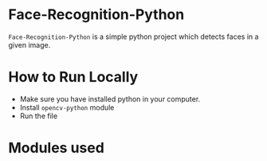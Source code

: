# Face-Recognition-Python

`Face-Recognition-Python` is a simple python project which detects faces in a given image. 

# How to Run Locally 
- Make sure you have installed python in your computer.
- Install `opencv-python` module 
- Run the file

# Modules used

